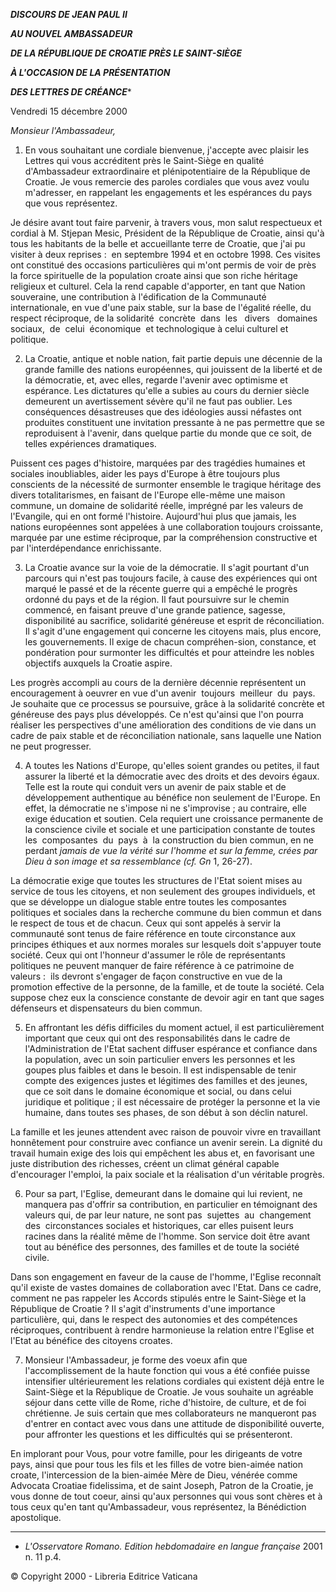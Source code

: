 ***DISCOURS DE JEAN PAUL II***

***AU NOUVEL AMBASSADEUR***

***DE LA RÉPUBLIQUE DE CROATIE PRÈS LE SAINT-SIÈGE***

***À L'OCCASION DE LA PRÉSENTATION***

***DES LETTRES DE CRÉANCE****

Vendredi 15 décembre 2000

*Monsieur l'Ambassadeur,*

1. En vous souhaitant une cordiale bienvenue, j'accepte avec plaisir les Lettres qui vous accréditent près le Saint-Siège en qualité d'Ambassadeur extraordinaire et plénipotentiaire de la République de Croatie. Je vous remercie des paroles cordiales que vous avez voulu m'adresser, en rappelant les engagements et les espérances du pays que vous représentez.

Je désire avant tout faire parvenir, à travers vous, mon salut respectueux et cordial à M. Stjepan Mesic, Président de la République de Croatie, ainsi qu'à tous les habitants de la belle et accueillante terre de Croatie, que j'ai pu visiter à deux reprises :  en septembre 1994 et en octobre 1998. Ces visites ont constitué des occasions particulières qui m'ont permis de voir de près la force spirituelle de la population croate ainsi que son riche héritage religieux et culturel. Cela la rend capable d'apporter, en tant que Nation souveraine, une contribution à l'édification de la Communauté internationale, en vue d'une paix stable, sur la base de l'égalité réelle, du respect réciproque, de la solidarité  concrète  dans  les   divers   domaines  sociaux,  de  celui  économique  et technologique à celui culturel et politique.

2. La Croatie, antique et noble nation, fait partie depuis une décennie de la grande famille des nations européennes, qui jouissent de la liberté et de la démocratie, et, avec elles, regarde l'avenir avec optimisme et espérance. Les dictatures qu'elle a subies au cours du dernier siècle demeurent un avertissement sévère qu'il ne faut pas oublier. Les conséquences désastreuses que des idéologies aussi néfastes ont produites constituent une invitation pressante à ne pas permettre que se reproduisent à l'avenir, dans quelque partie du monde que ce soit, de telles expériences dramatiques.

Puissent ces pages d'histoire, marquées par des tragédies humaines et sociales inoubliables, aider les pays d'Europe à être toujours plus conscients de la nécessité de surmonter ensemble le tragique héritage des divers totalitarismes, en faisant de l'Europe elle-même une maison commune, un domaine de solidarité réelle, imprégné par les valeurs de l'Evangile, qui en ont formé l'histoire. Aujourd'hui plus que jamais, les nations européennes sont appelées à une collaboration toujours croissante, marquée par une estime réciproque, par la compréhension constructive et par l'interdépendance enrichissante.

3. La Croatie avance sur la voie de la démocratie. Il s'agit pourtant d'un parcours qui n'est pas toujours facile, à cause des expériences qui ont marqué le passé et de la récente guerre qui a empêché le progrès ordonné du pays et de la région. Il faut poursuivre sur le chemin commencé, en faisant preuve d'une grande patience, sagesse, disponibilité au sacrifice, solidarité généreuse et esprit de réconciliation. Il s'agit d'une engagement qui concerne les citoyens mais, plus encore, les gouvernements. Il exige de chacun compréhen-sion, constance, et pondération pour surmonter les difficultés et pour atteindre les nobles objectifs auxquels la Croatie aspire.

Les progrès accompli au cours de la dernière décennie représentent un encouragement à oeuvrer en vue d'un avenir  toujours  meilleur  du  pays.  Je souhaite que ce processus se poursuive, grâce à la solidarité concrète et généreuse des pays plus développés. Ce n'est qu'ainsi que l'on pourra réaliser les perspectives d'une amélioration des conditions de vie dans un cadre de paix stable et de réconciliation nationale, sans laquelle une Nation ne peut progresser.

4. A toutes les Nations d'Europe, qu'elles soient grandes ou petites, il faut assurer la liberté et la démocratie avec des droits et des devoirs égaux. Telle est la route qui conduit vers un avenir de paix stable et de développement authentique au bénéfice non seulement de l'Europe. En effet, la démocratie ne s'impose ni ne s'improvise ; au contraire, elle exige éducation et soutien. Cela requiert une croissance permanente de la conscience civile et sociale et une participation constante de toutes  les  composantes  du  pays  à  la construction du bien commun, en ne perdant *jamais de vue la vérité sur l'homme et sur la femme, crées par Dieu à son image et sa ressemblance (cf. Gn* 1, 26-27).

La démocratie exige que toutes les structures de l'Etat soient mises au service de tous les citoyens, et non seulement des groupes individuels, et que se développe un dialogue stable entre toutes les composantes politiques et sociales dans la recherche commune du bien commun et dans le respect de tous et de chacun. Ceux qui sont appelés à servir la communauté sont tenus de faire référence en toute circonstance aux principes éthiques et aux normes morales sur lesquels doit s'appuyer toute société. Ceux qui ont l'honneur d'assumer le rôle de représentants politiques ne peuvent manquer de faire référence à ce patrimoine de valeurs :  ils devront s'engager de façon constructive en vue de la promotion effective de la personne, de la famille, et de toute la société. Cela suppose chez eux la conscience constante de devoir agir en tant que sages défenseurs et dispensateurs du bien commun.

5. En affrontant les défis difficiles du moment actuel, il est particulièrement important que ceux qui ont des responsabilités dans le cadre de l'Administration de l'Etat sachent diffuser espérance et confiance dans la population, avec un soin particulier envers les personnes et les goupes plus faibles et dans le besoin. Il est indispensable de tenir compte des exigences justes et légitimes des familles et des jeunes, que ce soit dans le domaine économique et social, ou dans celui juridique et politique ; il est nécessaire de protéger la personne et la vie humaine, dans toutes ses phases, de son début à son déclin naturel.

La famille et les jeunes attendent avec raison de pouvoir vivre en travaillant honnêtement pour construire avec confiance un avenir serein. La dignité du travail humain exige des lois qui empêchent les abus et, en favorisant une juste distribution des richesses, créent un climat général capable d'encourager l'emploi, la paix sociale et la réalisation d'un véritable progrès.

6. Pour sa part, l'Eglise, demeurant dans le domaine qui lui revient, ne manquera pas d'offrir sa contribution, en particulier en témoignant des valeurs qui, de par leur nature, ne sont pas  sujettes  au  changement  des  circonstances sociales et historiques, car elles puisent leurs racines dans la réalité même de l'homme. Son service doit être avant tout au bénéfice des personnes, des familles et de toute la société civile.

Dans son engagement en faveur de la cause de l'homme, l'Eglise reconnaît qu'il existe de vastes domaines de collaboration avec l'Etat. Dans ce cadre, comment ne pas rappeler les Accords stipulés entre le Saint-Siège et la République de Croatie ? Il s'agit d'instruments d'une importance particulière, qui, dans le respect des autonomies et des compétences réciproques, contribuent à rendre harmonieuse la relation entre l'Eglise et l'Etat au bénéfice des citoyens croates.

7. Monsieur l'Ambassadeur, je forme des voeux afin que l'accomplissement de la haute fonction qui vous a été confiée puisse intensifier ultérieurement les relations cordiales qui existent déjà entre le Saint-Siège et la République de Croatie. Je vous souhaite un agréable séjour dans cette ville de Rome, riche d'histoire, de culture, et de foi chrétienne. Je suis certain que mes collaborateurs ne manqueront pas d'entrer en contact avec vous dans une attitude de disponibilité ouverte, pour affronter les questions et les difficultés qui se présenteront.

En implorant pour Vous, pour votre famille, pour les dirigeants de votre pays, ainsi que pour tous les fils et les filles de votre bien-aimée nation croate, l'intercession de la bien-aimée Mère de Dieu, vénérée comme Advocata Croatiae fidelissima, et de saint Joseph, Patron de la Croatie, je vous donne de tout coeur, ainsi qu'aux personnes qui vous sont chères et à tous ceux qu'en tant qu'Ambassadeur, vous représentez, la Bénédiction apostolique.

* * *

* *L'Osservatore Romano. Edition hebdomadaire en langue française* 2001 n. 11 p.4.

© Copyright 2000 - Libreria Editrice Vaticana